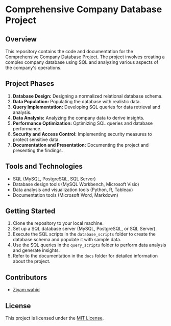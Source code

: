 # Comprehensive Company Database Project

## Overview
This repository contains the code and documentation for the Comprehensive Company Database Project. The project involves creating a complex company database using SQL and analyzing various aspects of the company's operations.

## Project Phases
1. **Database Design:** Designing a normalized relational database schema.
2. **Data Population:** Populating the database with realistic data.
3. **Query Implementation:** Developing SQL queries for data retrieval and analysis.
4. **Data Analysis:** Analyzing the company data to derive insights.
5. **Performance Optimization:** Optimizing SQL queries and database performance.
6. **Security and Access Control:** Implementing security measures to protect sensitive data.
7. **Documentation and Presentation:** Documenting the project and presenting the findings.

## Tools and Technologies
- SQL (MySQL, PostgreSQL, SQL Server)
- Database design tools (MySQL Workbench, Microsoft Visio)
- Data analysis and visualization tools (Python, R, Tableau)
- Documentation tools (Microsoft Word, Markdown)

## Getting Started
1. Clone the repository to your local machine.
2. Set up a SQL database server (MySQL, PostgreSQL, or SQL Server).
3. Execute the SQL scripts in the `database_scripts` folder to create the database schema and populate it with sample data.
4. Use the SQL queries in the `query_scripts` folder to perform data analysis and generate insights.
5. Refer to the documentation in the `docs` folder for detailed information about the project.

## Contributors
- [Ziyam wahid](https://github.com/ZiyamMalik/)

## License
This project is licensed under the [MIT License](LICENSE).

